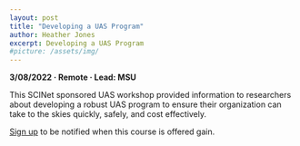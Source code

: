 ```yaml
---
layout: post
title: "Developing a UAS Program"
author: Heather Jones
excerpt: Developing a UAS Program
#picture: /assets/img/
---
```


**3/08/2022 &middot;   Remote   &middot;   Lead: MSU**   

This SCINet sponsored UAS workshop provided information to researchers about developing a robust UAS program to ensure their organization can take to the skies quickly, safely, and cost effectively.

[Sign up](https://forms.office.com/g/tVtE8wEgAt) to be notified when this course is offered gain.
